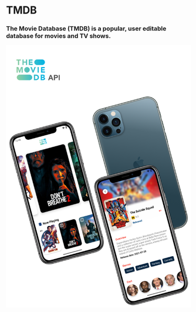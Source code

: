 # TMDB

### The Movie Database (TMDB) is a popular, user editable database for movies and TV shows.

<img src="https://github.com/Kaustav1999paul/TMDB/blob/master/TMDB_api.png"/>
